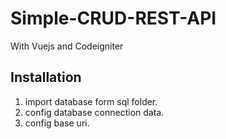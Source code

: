 # Simple-CRUD-REST-API
With Vuejs and Codeigniter

## Installation
1. import database form sql folder.
2. config database connection data.
3. config base uri.
